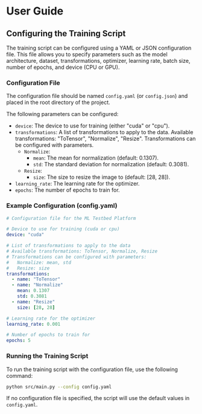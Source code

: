 # User Guide

## Configuring the Training Script

The training script can be configured using a YAML or JSON configuration file. This file allows you to specify parameters such as the model architecture, dataset, transformations, optimizer, learning rate, batch size, number of epochs, and device (CPU or GPU).

### Configuration File

The configuration file should be named `config.yaml` (or `config.json`) and placed in the root directory of the project.

The following parameters can be configured:

*   `device`: The device to use for training (either "cuda" or "cpu").
*   `transformations`: A list of transformations to apply to the data. Available transformations: "ToTensor", "Normalize", "Resize". Transformations can be configured with parameters.
    *   `Normalize`:
        *   `mean`: The mean for normalization (default: 0.1307).
        *   `std`: The standard deviation for normalization (default: 0.3081).
    *   `Resize`:
        *   `size`: The size to resize the image to (default: [28, 28]).
*   `learning_rate`: The learning rate for the optimizer.
*   `epochs`: The number of epochs to train for.

### Example Configuration (config.yaml)

```yaml
# Configuration file for the ML Testbed Platform

# Device to use for training (cuda or cpu)
device: "cuda"

# List of transformations to apply to the data
# Available transformations: ToTensor, Normalize, Resize
# Transformations can be configured with parameters:
#   Normalize: mean, std
#   Resize: size
transformations:
  - name: "ToTensor"
  - name: "Normalize"
    mean: 0.1307
    std: 0.3081
  - name: "Resize"
    size: [28, 28]

# Learning rate for the optimizer
learning_rate: 0.001

# Number of epochs to train for
epochs: 5
```

### Running the Training Script

To run the training script with the configuration file, use the following command:

```bash
python src/main.py --config config.yaml
```

If no configuration file is specified, the script will use the default values in `config.yaml`.
